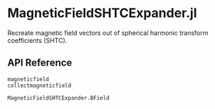 # MagneticFieldSHTCExpander.jl

Recreate magnetic field vectors out of spherical harmonic transform coefficients
(SHTC).


## API Reference

```@docs
magneticfield
collectmagneticfield

MagneticFieldSHTCExpander.BField
```
